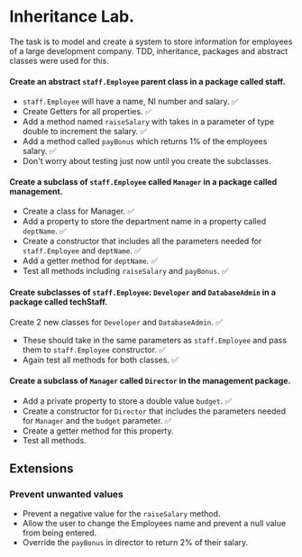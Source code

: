 # Inheritance Lab.

The task is to model and create a system to store information for employees of a large development company.
TDD, inheritance, packages and abstract classes were used for this.

#### Create an abstract `staff.Employee` parent class in a package called staff.
- `staff.Employee` will have a name, NI number and salary. :white_check_mark:
- Create Getters for all properties. :white_check_mark:
- Add a method named `raiseSalary` with takes in a parameter of type double to increment the salary. :white_check_mark:
- Add a method called `payBonus` which returns 1% of the employees salary. :white_check_mark:
- Don't worry about testing just now until you create the subclasses.

#### Create a subclass of `staff.Employee` called `Manager` in a package called management.
- Create a class for Manager. :white_check_mark:
- Add a property to store the department name in a property called `deptName`. :white_check_mark:
- Create a constructor that includes all the parameters needed for `staff.Employee` and `deptName`. :white_check_mark:
- Add a getter method for `deptName`. :white_check_mark:
- Test all methods including `raiseSalary` and `payBonus`. :white_check_mark:

#### Create subclasses of `staff.Employee`: `Developer` and `DatabaseAdmin` in a package called techStaff.
Create 2 new classes for `Developer` and `DatabaseAdmin`. :white_check_mark:
- These should take in the same parameters as `staff.Employee` and pass them to `staff.Employee` constructor. :white_check_mark:
- Again test all methods for both classes. :white_check_mark:

#### Create a subclass of `Manager` called `Director` in the management package.
- Add a private property to store a double value `budget`. :white_check_mark:
- Create a constructor for `Director` that includes the parameters needed for `Manager` and the `budget` parameter. :white_check_mark:
- Create a getter method for this property.
- Test all methods.


## Extensions

### Prevent unwanted values

- Prevent a negative value for the `raiseSalary` method.
- Allow the user to change the Employees name and prevent a null value from being entered.
- Override the `payBonus` in director to return 2% of their salary.
